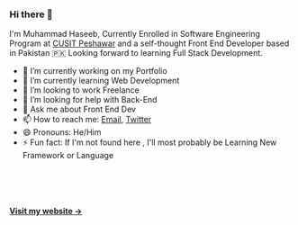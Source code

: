 ### Hi there 👋

I'm Muhammad Haseeb, Currently Enrolled in Software Engineering Program at <a href="http://www.cityuniversity.edu.pk/">CUSIT Peshawar</a> and a self-thought Front End Developer based in Pakistan 🇵🇰 Looking forward to learning Full Stack Development. 

- 🔭 I’m currently working on my Portfolio
- 🌱 I’m currently learning Web Development
- 👯 I’m looking to work Freelance
- 🤔 I’m looking for help with Back-End
- 💬 Ask me about Front End Dev
- 📫 How to reach me: [Email](mhaseeb1604@gmail.com), [Twitter](https://twitter.com/mhaseeb1604)
- 😄 Pronouns: He/Him
- ⚡ Fun fact: If I'm not found here , I'll most probably be Learning New Framework or Language

<br/><br/><br/><br/>
**[Visit my website &rarr;](https://mhaseeb1604.netlify.app/)**
